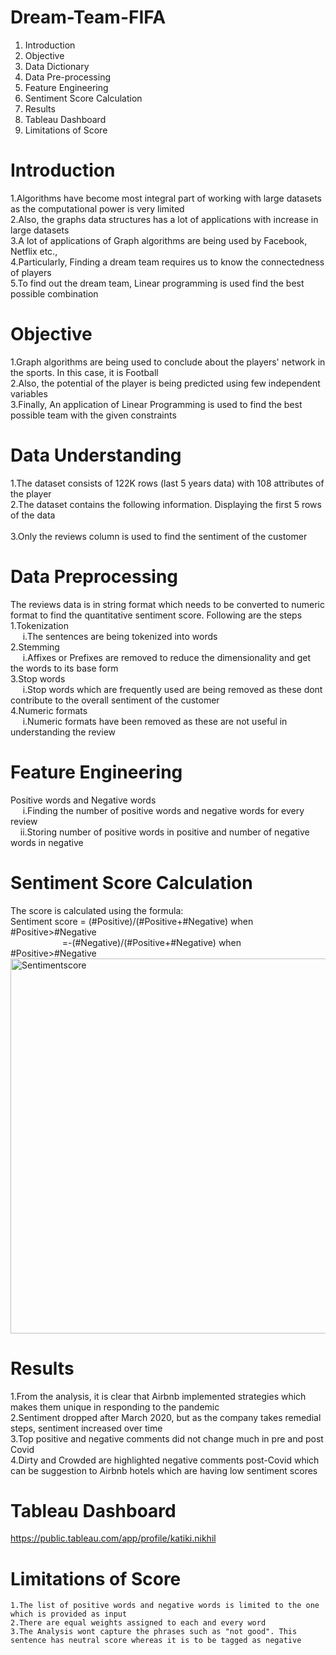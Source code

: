# Dream-Team-FIFA
  1. Introduction
  2. Objective 
  3. Data Dictionary
  4. Data Pre-processing
  5. Feature Engineering 
  6. Sentiment Score Calculation
  8. Results
  9. Tableau Dashboard 
  10. Limitations of Score
# Introduction 
  1.Algorithms have become most integral part of working with large datasets as the computational power is very limited <br>
  2.Also, the graphs data structures has a lot of applications with increase in large datasets  <br>
  3.A lot of applications of Graph algorithms are being used by Facebook, Netflix etc., <br>
  4.Particularly, Finding a dream team requires us to know the connectedness of players <br>
  5.To find out the dream team, Linear programming is used find the best possible combination <br>
# Objective 
  1.Graph algorithms are being used to conclude about the players' network in the sports. In this case, it is Football<br>
  2.Also, the potential of the player is being predicted using few independent variables  <br> 
  3.Finally, An application of Linear Programming is used to find the best possible team with the given constraints <br>
# Data Understanding
  1.The dataset consists of 122K rows (last 5 years data) with 108 attributes of the player <br>
  2.The dataset contains the following information. Displaying the first 5 rows of the data <br>
   <br>
  3.Only the reviews column is used to find the sentiment of the customer <br>
# Data Preprocessing  
   The reviews data is in string format which needs to be converted to numeric format to find the quantitative sentiment score. Following are the steps <br> 
     1.Tokenization <br>
      &nbsp;&nbsp;&nbsp;&nbsp;    i.The sentences are being tokenized into words<br>
     2.Stemming<br>
       &nbsp;&nbsp;&nbsp;&nbsp;   i.Affixes or Prefixes are removed to reduce the dimensionality and get the words to its base form <br>
     3.Stop words<br>
       &nbsp;&nbsp;&nbsp;&nbsp;   i.Stop words which are frequently used are being removed as these dont contribute to the overall sentiment of the customer <br>
     4.Numeric formats <br>
        &nbsp;&nbsp;&nbsp;&nbsp;  i.Numeric formats have been removed as these are not useful in understanding the review <br>
# Feature Engineering 
   Positive words and Negative words <br>
         &nbsp;&nbsp;&nbsp;&nbsp; i.Finding the number of positive words and negative words for every review <br>
          &nbsp;&nbsp;&nbsp;&nbsp;ii.Storing number of positive words in positive and number of negative words in negative <br>
# Sentiment Score Calculation 
   The score is calculated using the formula: <br>
          Sentiment score = (#Positive)/(#Positive+#Negative) when #Positive>#Negative <br>
                        &nbsp;&nbsp;&nbsp;&nbsp;&nbsp;&nbsp;&nbsp;&nbsp;&nbsp;&nbsp;&nbsp;&nbsp;&nbsp;&nbsp;&nbsp;&nbsp;&nbsp;&nbsp;&nbsp;&nbsp;  =-(#Negative)/(#Positive+#Negative) when #Positive>#Negative<br>
                        <img width="600" alt="Sentimentscore" src="https://user-images.githubusercontent.com/89437135/147394661-cdb53265-33ad-4630-8bd2-ffe5524f7b81.png">
<br>
# Results 
  1.From the analysis, it is clear that Airbnb implemented strategies which makes them unique in responding to the pandemic <br>
  2.Sentiment dropped after March 2020, but as the company takes remedial steps, sentiment increased over time <br>
  3.Top positive and negative comments did not change much in pre and post Covid  <br>
  4.Dirty and Crowded are highlighted negative comments post-Covid which can be suggestion to Airbnb hotels which are having low sentiment scores <br>
# Tableau Dashboard 
https://public.tableau.com/app/profile/katiki.nikhil

  
# Limitations of Score 
    1.The list of positive words and negative words is limited to the one which is provided as input 
    2.There are equal weights assigned to each and every word 
    3.The Analysis wont capture the phrases such as "not good". This sentence has neutral score whereas it is to be tagged as negative 
  

